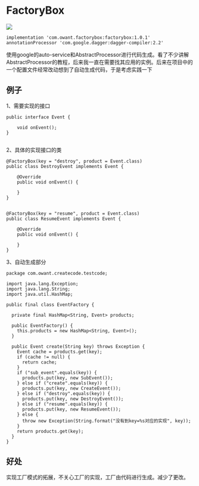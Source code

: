 # FactoryBox

[![](https://img.shields.io/badge/maven-v1.0.2-brightgreen.svg)](https://bintray.com/owant/HappyCode/factorybox)

```
implementation 'com.owant.factorybox:factorybox:1.0.1'
annotationProcessor 'com.google.dagger:dagger-compiler:2.2'

```

使用google的auto-service和AbstractProcessor进行代码生成。看了不少讲解AbstractProcessor的教程，后来我一直在需要找其应用的实例。后来在项目中的一个配置文件经常改动想到了自动生成代码，于是考虑实践一下

## 例子
1、需要实现的接口
```
public interface Event {

    void onEvent();
}


```
2、具体的实现接口的类
```
@FactoryBox(key = "destroy", product = Event.class)
public class DestroyEvent implements Event {

    @Override
    public void onEvent() {

    }
}


@FactoryBox(key = "resume", product = Event.class)
public class ResumeEvent implements Event {

    @Override
    public void onEvent() {

    }
}

```

3、自动生成部分
```
package com.owant.createcode.testcode;

import java.lang.Exception;
import java.lang.String;
import java.util.HashMap;

public final class EventFactory {

  private final HashMap<String, Event> products;

  public EventFactory() {
    this.products = new HashMap<String, Event>();
  }

  public Event create(String key) throws Exception {
    Event cache = products.get(key);
    if (cache != null) {
      return cache;
    }
    if ("sub_event".equals(key)) {
      products.put(key, new SubEvent());
    } else if ("create".equals(key)) {
      products.put(key, new CreateEvent());
    } else if ("destroy".equals(key)) {
      products.put(key, new DestroyEvent());
    } else if ("resume".equals(key)) {
      products.put(key, new ResumeEvent());
    } else {
      throw new Exception(String.format("没有到key=%s对应的实现", key));
    }
    return products.get(key);
  }
}

```


## 好处
实现工厂模式的拓展，不关心工厂的实现，工厂由代码进行生成。减少了更改。
